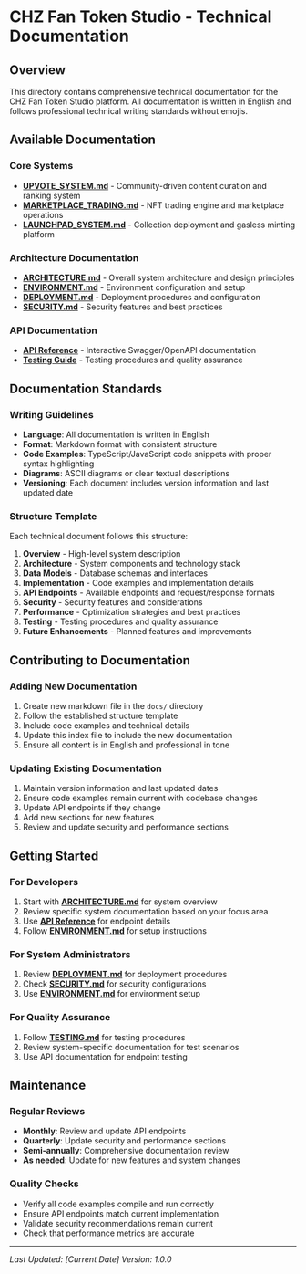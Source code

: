 # CHZ Fan Token Studio - Technical Documentation

## Overview

This directory contains comprehensive technical documentation for the CHZ Fan Token Studio platform. All documentation is written in English and follows professional technical writing standards without emojis.

## Available Documentation

### Core Systems

- **[UPVOTE_SYSTEM.md](./UPVOTE_SYSTEM.md)** - Community-driven content curation and ranking system
- **[MARKETPLACE_TRADING.md](./MARKETPLACE_TRADING.md)** - NFT trading engine and marketplace operations
- **[LAUNCHPAD_SYSTEM.md](./LAUNCHPAD_SYSTEM.md)** - Collection deployment and gasless minting platform

### Architecture Documentation

- **[ARCHITECTURE.md](../ARCHITECTURE.md)** - Overall system architecture and design principles
- **[ENVIRONMENT.md](../ENVIRONMENT.md)** - Environment configuration and setup
- **[DEPLOYMENT.md](../DEPLOYMENT.md)** - Deployment procedures and configuration
- **[SECURITY.md](../SECURITY.md)** - Security features and best practices

### API Documentation

- **[API Reference](../src/app/docs/page.tsx)** - Interactive Swagger/OpenAPI documentation
- **[Testing Guide](../TESTING.md)** - Testing procedures and quality assurance

## Documentation Standards

### Writing Guidelines

- **Language**: All documentation is written in English
- **Format**: Markdown format with consistent structure
- **Code Examples**: TypeScript/JavaScript code snippets with proper syntax highlighting
- **Diagrams**: ASCII diagrams or clear textual descriptions
- **Versioning**: Each document includes version information and last updated date

### Structure Template

Each technical document follows this structure:

1. **Overview** - High-level system description
2. **Architecture** - System components and technology stack
3. **Data Models** - Database schemas and interfaces
4. **Implementation** - Code examples and implementation details
5. **API Endpoints** - Available endpoints and request/response formats
6. **Security** - Security features and considerations
7. **Performance** - Optimization strategies and best practices
8. **Testing** - Testing procedures and quality assurance
9. **Future Enhancements** - Planned features and improvements

## Contributing to Documentation

### Adding New Documentation

1. Create new markdown file in the `docs/` directory
2. Follow the established structure template
3. Include code examples and technical details
4. Update this index file to include the new documentation
5. Ensure all content is in English and professional in tone

### Updating Existing Documentation

1. Maintain version information and last updated dates
2. Ensure code examples remain current with codebase changes
3. Update API endpoints if they change
4. Add new sections for new features
5. Review and update security and performance sections

## Getting Started

### For Developers

1. Start with **[ARCHITECTURE.md](../ARCHITECTURE.md)** for system overview
2. Review specific system documentation based on your focus area
3. Use **[API Reference](../src/app/docs/page.tsx)** for endpoint details
4. Follow **[ENVIRONMENT.md](../ENVIRONMENT.md)** for setup instructions

### For System Administrators

1. Review **[DEPLOYMENT.md](../DEPLOYMENT.md)** for deployment procedures
2. Check **[SECURITY.md](../SECURITY.md)** for security configurations
3. Use **[ENVIRONMENT.md](../ENVIRONMENT.md)** for environment setup

### For Quality Assurance

1. Follow **[TESTING.md](../TESTING.md)** for testing procedures
2. Review system-specific documentation for test scenarios
3. Use API documentation for endpoint testing

## Maintenance

### Regular Reviews

- **Monthly**: Review and update API endpoints
- **Quarterly**: Update security and performance sections
- **Semi-annually**: Comprehensive documentation review
- **As needed**: Update for new features and system changes

### Quality Checks

- Verify all code examples compile and run correctly
- Ensure API endpoints match current implementation
- Validate security recommendations remain current
- Check that performance metrics are accurate

---

*Last Updated: [Current Date]*
*Version: 1.0.0*
